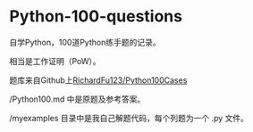 # Python-100-questions

自学Python，100道Python练手题的记录。

相当是工作证明（PoW）。

题库来自Github上[RichardFu123/Python100Cases](https://github.com/RichardFu123/Python100Cases)

/Python100.md 中是原题及参考答案。

/myexamples 目录中是我自己解题代码，每个列题为一个 .py 文件。

